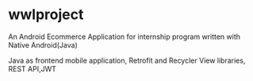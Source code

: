 # wwlproject
An Android Ecommerce Application for internship program written with Native Android(Java)

Java as frontend mobile application,
Retrofit and Recycler View libraries,
REST API,JWT

